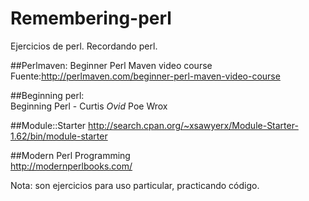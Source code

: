 # Remembering-perl  
  
Ejercicios de perl. Recordando perl.   
  
##Perlmaven: 
Beginner Perl Maven video course  
Fuente:http://perlmaven.com/beginner-perl-maven-video-course  
  
##Beginning perl:   
Beginning Perl - Curtis _Ovid_ Poe Wrox  
  
##Module::Starter
http://search.cpan.org/~xsawyerx/Module-Starter-1.62/bin/module-starter  
 
##Modern Perl Programming  
http://modernperlbooks.com/    
  
Nota: son ejercicios para uso particular, practicando código.  

